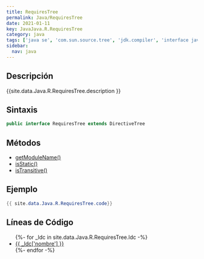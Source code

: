 ```yaml
---
title: RequiresTree
permalink: Java/RequiresTree
date: 2021-01-11
key: JavaJava.R.RequiresTree
category: java
tags: ['java se', 'com.sun.source.tree', 'jdk.compiler', 'interface java', 'Java 9']
sidebar: 
  nav: java
---
```


## Descripción
{{site.data.Java.R.RequiresTree.description }}

## Sintaxis
~~~java
public interface RequiresTree extends DirectiveTree
~~~

## Métodos
* [getModuleName()](/Java/RequiresTree/getModuleName)
* [isStatic()](/Java/RequiresTree/isStatic)
* [isTransitive()](/Java/RequiresTree/isTransitive)

## Ejemplo
~~~java
{{ site.data.Java.R.RequiresTree.code}}
~~~

## Líneas de Código
<ul>
{%- for _ldc in site.data.Java.R.RequiresTree.ldc -%}
   <li>
       <a href="{{_ldc['url'] }}">{{ _ldc['nombre'] }}</a>
   </li>
{%- endfor -%}
</ul>
